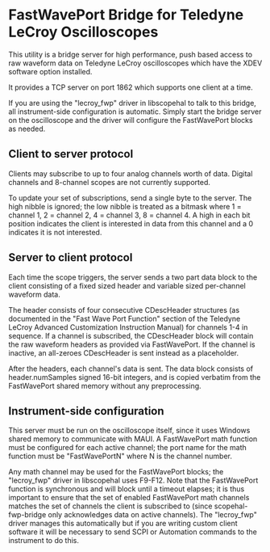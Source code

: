 # FastWavePort Bridge for Teledyne LeCroy Oscilloscopes

This utility is a bridge server for high performance, push based access to raw waveform data on Teledyne LeCroy oscilloscopes which have the XDEV software option installed.

It provides a TCP server on port 1862 which supports one client at a time.

If you are using the "lecroy_fwp" driver in libscopehal to talk to this bridge, all instrument-side configuration is automatic. Simply start the bridge server on the oscilloscope and the driver will configure the FastWavePort blocks as needed.

## Client to server protocol

Clients may subscribe to up to four analog channels worth of data. Digital channels and 8-channel scopes are not currently supported.

To update your set of subscriptions, send a single byte to the server. The high nibble is ignored; the low nibble is treated as a bitmask where 1 = channel 1, 2 = channel 2, 4 = channel 3, 8 = channel 4. A high in each bit position indicates the client is interested in data from this channel and a 0 indicates it is not interested.

## Server to client protocol

Each time the scope triggers, the server sends a two part data block to the client consisting of a fixed sized header and variable sized per-channel waveform data.

The header consists of four consecutive CDescHeader structures (as documented in the "Fast Wave Port Function" section of the Teledyne LeCroy Advanced Customization Instruction Manual) for channels 1-4 in sequence. If a channel is subscribed, the CDescHeader block will contain the raw waveform headers as provided via FastWavePort. If the channel is inactive, an all-zeroes CDescHeader is sent instead as a placeholder.

After the headers, each channel's data is sent. The data block consists of header.numSamples signed 16-bit integers, and is copied verbatim from the FastWavePort shared memory without any preprocessing.

## Instrument-side configuration

This server must be run on the oscilloscope itself, since it uses Windows shared memory to communicate with MAUI. A FastWavePort math function must be configured for each active channel; the port name for the math function must be "FastWavePortN" where N is the channel number.

Any math channel may be used for the FastWavePort blocks; the "lecroy_fwp" driver in libscopehal uses F9-F12. Note that the FastWavePort function is synchronous and will block until a timeout elapses; it is thus important to ensure that the set of enabled FastWavePort math channels matches the set of channels the client is subscribed to (since scopehal-fwp-bridge only acknowledges data on active channels). The "lecroy_fwp" driver manages this automatically but if you are writing custom client software it will be necessary to send SCPI or Automation commands to the instrument to do this.
